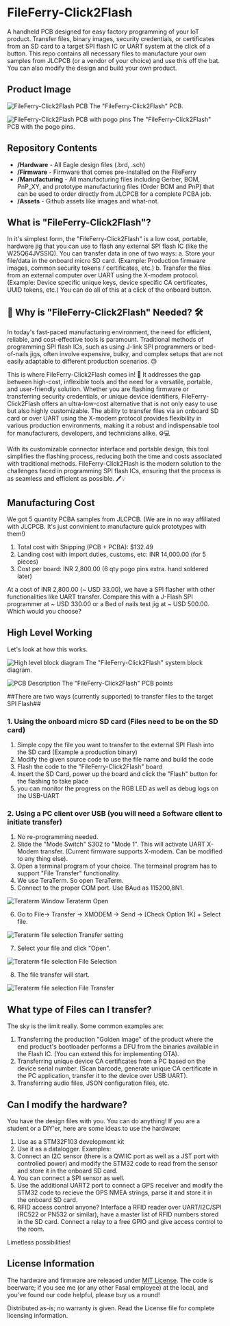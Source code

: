 FileFerry-Click2Flash
========================================
A handheld PCB designed for easy factory programming of your IoT product. Transfer files, binary images, security credentials, or certificates from an SD card to a target SPI flash IC or UART system at the click of a button. This repo contains all necessary files to manufacture your own samples from JLCPCB (or a vendor of your choice) and use this off the bat. You can also modify the design and build your own product.


Product Image
-------------------
![FileFerry-Click2Flash PCB](/Assets/images/PCBA_1.jpg)
The "FileFerry-Click2Flash" PCB.

![FileFerry-Click2Flash PCB with pogo pins](/Assets/images/PCBA_2.jpg)
The "FileFerry-Click2Flash" PCB with the pogo pins.

Repository Contents
-------------------
* **/Hardware** - All Eagle design files (.brd, .sch)
* **/Firmware** - Firmware that comes pre-installed on the FileFerry
* **/Manufacturing** - All manufacturing files including Gerber, BOM, PnP_XY, and prototype manufacturing files (Order BOM and PnP) that can be used to order directly from JLCPCB for a complete PCBA job.
* **/Assets** - Github assets like images and what-not.

What is "FileFerry-Click2Flash"?
--------------------------------
In it's simplest form, the "FileFerry-Click2Flash" is a low cost, portable, hardware jig that you can use to flash any external SPI flash IC (like the W25Q64JVSSIQ).
You can transfer data in one of two ways:
a. Store your file/data in the onboard micro SD card. (Example: Production firmware images, common security tokens / certificates, etc.)
b. Transfer the files from an external computer over UART using the X-modem protocol. (Example: Device specific unique keys, device specific CA certificates, UUID tokens, etc.)
You can do all of this at a click of the onboard button.

🚀 Why is "FileFerry-Click2Flash" Needed? 🛠️
---------------------------------------------
In today's fast-paced manufacturing environment, the need for efficient, reliable, and cost-effective tools is paramount. Traditional methods of programming SPI flash ICs, such as using J-link SPI programmers or bed-of-nails jigs, often involve expensive, bulky, and complex setups that are not easily adaptable to different production scenarios. 😓

This is where FileFerry-Click2Flash comes in! 🎉 It addresses the gap between high-cost, inflexible tools and the need for a versatile, portable, and user-friendly solution. Whether you are flashing firmware or transferring security credentials, or unique device identifiers, FileFerry-Click2Flash offers an ultra-low-cost alternative that is not only easy to use but also highly customizable. The ability to transfer files via an onboard SD card or over UART using the X-modem protocol provides flexibility in various production environments, making it a robust and indispensable tool for manufacturers, developers, and technicians alike. ⚙️💻

With its customizable connector interface and portable design, this tool simplifies the flashing process, reducing both the time and costs associated with traditional methods. FileFerry-Click2Flash is the modern solution to the challenges faced in programming SPI flash ICs, ensuring that the process is as seamless and efficient as possible. 🖊️💡


Manufacturing Cost
------------------
We got 5 quantity PCBA samples from JLCPCB. (We are in no way affiliated with JLCPCB. It's just convinient to manufacture quick prototypes with them!)
1. Total cost with Shipping (PCB + PCBA): $132.49
2. Landing cost with import duties, customs, etc: INR 14,000.00 (for 5 pieces)
3. Cost per board: INR 2,800.00 (6 qty pogo pins extra. hand soldered later)

At a cost of INR 2,800.00 (~ USD 33.00), we have a SPI flasher with other functionalities like UART transfer. Compare this with a J-Flash SPI programmer at ~ USD 330.00 or a Bed of nails test jig at ~ USD 500.00. Which would you choose?

High Level Working
------------------
Let's look at how this works.

![High level block diagram](/Assets/images/block_diagram.png)
The "FileFerry-Click2Flash" system block diagram.

![PCB Description](/Assets/images/pcb_description.png)
The "FileFerry-Click2Flash" PCB points

##There are two ways (currently supported) to transfer files to the target SPI Flash##

### 1. Using the onboard micro SD card (Files need to be on the SD card) ###
  1. Simple copy the file you want to transfer to the external SPI Flash into the SD card (Example a production binary)
  2. Modify the given source code to use the file name and build the code
  3. Flash the code to the "FileFerry-Click2Flash" board
  4. Insert the SD Card, power up the board and click the "Flash" button for the flashing to take place
  5. you can monitor the progress on the RGB LED as well as debug logs on the USB-UART

### 2. Using a PC client over USB (you will need a Software client to initiate transfer) ###
  1. No re-programming needed.
  2. Slide the "Mode Switch" S302 to "Mode 1". This will activate UART X-Modem transfer. (Current firmware supports X-modem. Can be modified to any thing else).
  3. Open a terminal program of your choice. The termainal program has to support "File Transfer" functionality.
  4. We use TeraTerm. So open TeraTerm.
  5. Connect to the proper COM port. Use BAud as 115200,8N1.

  ![Teraterm Window](/Assets/images/teraterm_1_port.png)
  Teraterm Open

  6. Go to File-> Transfer -> XMODEM -> Send -> [Check Option 1K] + Select file.

  ![Teraterm file selection](/Assets/images/teraterm_2_xmodem.png)
  Transfer setting

  7. Select your file and click "Open".

  ![Teraterm file selection](/Assets/images/teraterm_3_file-select.png)
  File Selection

  8. The file transfer will start.

  ![Teraterm file selection](/Assets/images/teraterm_4_transfer.png)
  File Transfer

What type of Files can I transfer?
------------------
The sky is the limit really. Some common examples are:
1. Transferring the production "Golden Image" of the product where the end product's bootloader performs a DFU from the binaries available in the Flash IC. (You can extend this for implementing OTA).
2. Transferring unique device CA certificates from a PC based on the device serial number. (Scan barcode, generate unique CA certificate in the PC application, transfer it to the device over USB UART).
3. Transferring audio files, JSON configuration files, etc.
   
Can I modify the hardware?
------------------
You have the design files with you. You can do anything! If you are a student or a DIY'er, here are some ideas to use the hardware:
1. Use as a STM32F103 development kit
2. Use it as a datalogger. Examples:
  1. Connect an I2C sensor (there is a QWIIC port as well as a JST port with controlled power) and modify the STM32 code to read from the sensor and store it in the onboard SD card.
  2. You can connect a SPI sensor as well.
  3. Use the additional UART2 port to connect a GPS receiver and modify the STM32 code to recieve the GPS NMEA strings, parse it and store it in the onboard SD card.
  4. RFID access control anyone? Interface a RFID reader over UART/I2C/SPI (RC522 or PN532 or similar), have a master list of RFID numbers stored in the SD card. Connect a relay to a free GPIO and give access control to the room.

Limetless possibilities!

License Information
-------------------
The hardware and firmware are released under [MIT License]([https://creativecommons.org/licenses/by-sa/4.0/](https://opensource.org/license/mit)).
The code is beerware; if you see me (or any other Fasal employee) at the local, and you've found our code helpful, please buy us a round!

Distributed as-is; no warranty is given.
Read the License file for complete licensing information.
